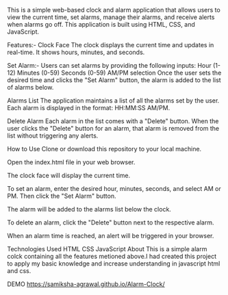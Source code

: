 This is a simple web-based clock and alarm application that allows users to view the current time, set alarms, manage their alarms, and receive alerts when alarms go off. This application is built using HTML, CSS, and JavaScript.



Features:-
Clock Face
The clock displays the current time and updates in real-time. It shows hours, minutes, and seconds.


Set Alarm:-
Users can set alarms by providing the following inputs:
Hour (1-12)
Minutes (0-59)
Seconds (0-59)
AM/PM selection
Once the user sets the desired time and clicks the "Set Alarm" button, the alarm is added to the list of alarms below.


Alarms List
The application maintains a list of all the alarms set by the user. Each alarm is displayed in the format: HH:MM:SS AM/PM.


Delete Alarm
Each alarm in the list comes with a "Delete" button.
When the user clicks the "Delete" button for an alarm, that alarm is removed from the list without triggering any alerts.



How to Use
Clone or download this repository to your local machine.

Open the index.html file in your web browser.

The clock face will display the current time.

To set an alarm, enter the desired hour, minutes, seconds, and select AM or PM. Then click the "Set Alarm" button.

The alarm will be added to the alarms list below the clock.

To delete an alarm, click the "Delete" button next to the respective alarm.

When an alarm time is reached, an alert will be triggered in your browser.

Technologies Used
HTML
CSS
JavaScript
About
This is a simple alarm colck containing all the features metioned above.I had created this project to apply my basic knowledge and increase understanding in javascript html and css.

DEMO
https://samiksha-agrawal.github.io/Alarm-Clock/

